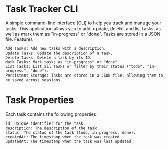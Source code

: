 # Task Tracker CLI

A simple command-line interface (CLI) to help you track and manage your tasks. This application allows you to add, update, delete, and list tasks, as well as mark them as "in-progress" or "done". Tasks are stored in a JSON file.
Features

    Add Tasks: Add new tasks with a description.
    Update Tasks: Update the description of a task.
    Delete Tasks: Delete a task by its ID.
    Mark Tasks: Mark tasks as "in-progress" or "done".
    List Tasks: List all tasks or filter by their status ("todo", "in-progress", "done").
    Persistent Storage: Tasks are stored in a JSON file, allowing them to be saved across sessions.

# Task Properties

Each task contains the following properties:

    id: Unique identifier for the task.
    description: The description of the task.
    status: The status of the task (todo, in-progress, done).
    createdAt: The timestamp when the task was created.
    updatedAt: The timestamp when the task was last updated.
